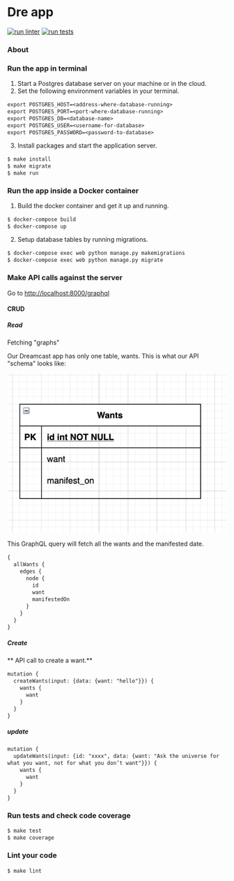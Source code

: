 # Dre app

[![run linter](https://github.com/adoubleyoueye/Dreamcast/actions/workflows/lint.yml/badge.svg)](https://github.com/adoubleyoueye/Dreamcast/actions/workflows/lint.yml) [![run tests](https://github.com/adoubleyoueye/Dreamcast/actions/workflows/test.yml/badge.svg)](https://github.com/adoubleyoueye/Dreamcast/actions/workflows/test.yml)

### About


### Run the app in terminal

1. Start a Postgres database server on your machine or in the cloud.
2. Set the following environment variables in your terminal.

```
export POSTGRES_HOST=<address-where-database-running>
export POSTGRES_PORT=<port-where-database-running>
export POSTGRES_DB=<database-name>
export POSTGRES_USER=<username-for-database>
export POSTGRES_PASSWORD=<password-to-database>
```

3. Install packages and start the application server.

```
$ make install
$ make migrate
$ make run
```

### Run the app inside a Docker container

1. Build the docker container and get it up and running.

```
$ docker-compose build
$ docker-compose up
```

2. Setup database tables by running migrations.

```
$ docker-compose exec web python manage.py makemigrations
$ docker-compose exec web python manage.py migrate
```

### Make API calls against the server

Go to [http://localhost:8000/graphql](http://localhost:8000/graphql)

#### CRUD

##### Read

Fetching "graphs"

Our Dreamcast app has only one table, wants. This is what our API "schema" looks like:

![erd](screenshots/erd.png)

This GraphQL query will fetch all the wants and the manifested date.

```
{
  allWants {
    edges {
      node {
        id
        want
        manifestedOn
      }
    }
  }
}

```


##### Create

** API call to create a want.**

```
mutation {
  createWants(input: {data: {want: "hello"}}) {
    wants {
      want
    }
  }
}

```

##### update

```
mutation {
  updateWants(input: {id: "xxxx", data: {want: "Ask the universe for what you want, not for what you don’t want"}}) {
    wants {
      want
    }
  }
}
```

### Run tests and check code coverage

```
$ make test
$ make coverage
```

### Lint your code

```
$ make lint
```
